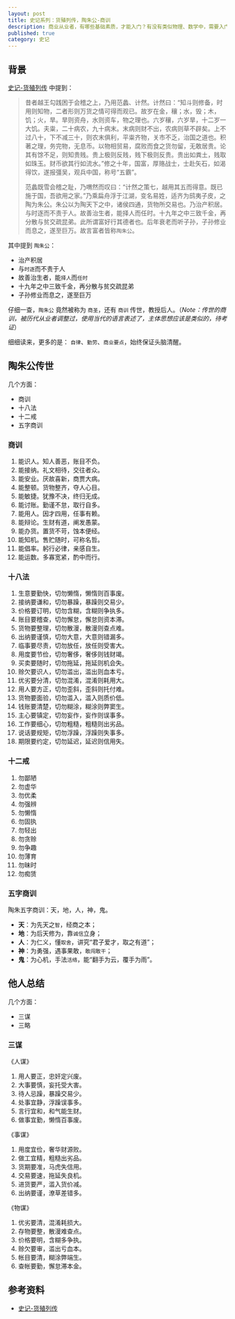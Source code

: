 ```yaml
---
layout: post
title: 史记系列：货殖列传，陶朱公-商训
description: 商业从业者，有哪些基础素质，才能入门？有没有类似物理、数学中，需要入门必备的知识？
published: true
category: 史记
---
```


## 背景

[史记-货殖列传] 中提到：

> 昔者越王勾践困于会稽之上，乃用范蠡、计然。计然曰：“知斗则修备，时用则知物，二者形则万货之情可得而观已。故岁在金，穰；水，毁；木，饥；火，旱。旱则资舟，水则资车，物之理也。六岁穰，六岁旱，十二岁一大饥。夫粜，二十病农，九十病末。末病则财不出，农病则草不辟矣。上不过八十，下不减三十，则农末俱利，平粜齐物，关市不乏，治国之道也。积著之理，务完物，无息币。以物相贸易，腐败而食之货勿留，无敢居贵。论其有馀不足，则知贵贱。贵上极则反贱，贱下极则反贵。贵出如粪土，贱取如珠玉。财币欲其行如流水。”修之十年，国富，厚赂战士，士赴矢石，如渴得饮，遂报彊吴，观兵中国，称号“五霸”。
> 
> 范蠡既雪会稽之耻，乃喟然而叹曰：“计然之策七，越用其五而得意。既已施于国，吾欲用之家。”乃乘扁舟浮于江湖，变名易姓，适齐为鸱夷子皮，之陶为朱公。朱公以为陶天下之中，诸侯四通，货物所交易也。乃治产积居。与时逐而不责于人。故善治生者，能择人而任时。十九年之中三致千金，再分散与贫交疏昆弟。此所谓富好行其德者也。后年衰老而听子孙，子孙修业而息之，遂至巨万。故言富者皆称`陶朱公`。

其中提到 `陶朱公`：

* 治产积居
* 与`时逐`而不责于人
* 故善治生者，能`择人`而`任时`
* 十九年之中三致千金，再分散与贫交疏昆弟
* 子孙修业而息之，遂至巨万

仔细一查，`陶朱公` 竟然被称为 `商圣`，还有 `商训` 传世，教授后人。（*Note：传世的商训，被历代从业者调整过，使用当代的语言表述了，主体思想应该是类似的，待考证*）

细细读来，更多的是： `自律`、`勤劳`、`商业要点`，始终保证头脑清醒。

## 陶朱公传世

几个方面：

* 商训
* 十八法
* 十二戒
* 五字商训


### 商训

1. 能识人。知人善恶，账目不负。
1. 能接纳。礼文相待，交往者众。
1. 能安业。厌故喜新，商贾大病。
1. 能整顿。货物整齐，夺人心目。
1. 能敏捷。犹豫不决，终归无成。
1. 能讨账。勤谨不怠，取行自多。
1. 能用人。因才四用，任事有赖。
1. 能辩论。生财有道，阐发愚蒙。
1. 能办货。置货不苛，蚀本便经。
1. 能知机。售贮随时，可称名哲。
1. 能倡率。躬行必律，亲感自生。
1. 能运数。多寡宽紧，酌中而行。

### 十八法

1. 生意要勤快，切勿懒惰，懒惰则百事废。 
1. 接纳要谦和，切勿暴躁，暴躁则交易少。
1. 价格要订明，切勿含糊，含糊则争执多。 
1. 账目要稽查，切勿懈怠，懈怠则资本滞。 
1. 货物要整理，切勿散漫，散漫则查点难。 
1. 出纳要谨慎，切勿大意，大意则错漏多。 
1. 临事要尽责，切勿放任，放任则受害大。 
1. 用度要节俭，切勿奢侈，奢侈则钱财竭。 
1. 买卖要随时，切勿拖延，拖延则机会失。 
1. 赊欠要识人，切勿滥出，滥出则血本亏。 
1. 优劣要分清，切勿混淆，混淆则耗用大。 
1. 用人要方正，切勿歪斜，歪斜则托付难。 
1. 货物要面验，切勿滥入，滥入则质价低。 
1. 钱账要清楚，切勿糊涂，糊涂则弊窦生。 
1. 主心要镇定，切勿妄作，妄作则误事多。 
1. 工作要细心，切勿粗糙，粗糙则出劣品。 
1. 说话要规矩，切勿浮躁，浮躁则失事多。 
1. 期限要约定，切勿延迟，延迟则信用失。

### 十二戒

1. 勿鄙陋
1. 勿虚华
1. 勿优柔
1. 勿强辨
1. 勿懒惰
1. 勿固执
1. 勿轻出
1. 勿贪赊
1. 勿争趣
1. 勿薄育
1. 勿昧时
1. 勿痴赁

### 五字商训

陶朱五字商训：天，地，人，神，鬼。 

* **天**：为先天之`智`，经商之本； 
* **地**：为后天修为，靠`诚信`立身；  
* **人**：为仁义，懂`取舍`，讲究“君子爱才，取之有道”； 
* **神**：为勇强，遇事果敢，`敢闯敢干`；  
* **鬼**：为心机，手法`活络`，能“翻手为云，覆手为雨”。

## 他人总结

几个方面：

* 三谋
* 三略

### 三谋

《人谋》

1. 用人要正，忠奸定兴废。
1. 大事要慎，妄托受大害。
1. 待人忌躁，暴躁交易少。
1. 处事宜静，浮躁误事多。
1. 言行宜和，和气能生财。
1. 做事宜勤，懒惰百事废。   

《事谋》

1. 用度宜俭，奢华财源败。 
1. 做工宜精，粗糙出劣品。 
1. 货期要准，马虎失信用。
1. 交易要速，拖延失良机。
1. 进货要严，滥入货价减。
1. 出纳要谨，潦草差错多。 
  
《物谋》

1. 优劣要清，混淆耗损大。
1. 存物要整，散漫难查点。
1. 价格要明，含糊多争执。
1. 赊欠要审，滥出亏血本。
1. 帐目要清，糊涂弊端生。
1. 查帐要勤，懈怠滞本金。


## 参考资料

* [史记-货殖列传]







[NingG]:    http://ningg.github.com  "NingG"
[史记-货殖列传]:	https://baike.baidu.com/item/%E8%B4%A7%E6%AE%96%E5%88%97%E4%BC%A0		"史记-货殖列传"









